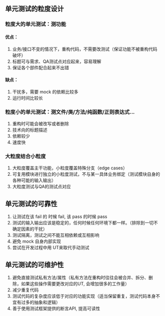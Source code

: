 ## 单元测试的粒度设计

### 粒度大的单元测试：测功能

#### 优点：

1. 业务/接口不变的情况下，重构代码，不需要改测试（保证功能不被重构代码破坏）
2. 标题可与需求、QA测试点对应起来，容易理解
3. 保证各个部件配合起来不出错

#### 缺点：

1. 干扰多，需要 mock 的依赖比较多
2. 运行时间比较长

### 粒度小的单元测试：测文件/类/方法/纯函数/正则表达式...

1. 重构时可能会被改写或者删除
2. 技术向的标题描述
3. 依赖较少
4. 速度快

### 大粒度结合小粒度

1. 大粒度覆盖主干功能，小粒度覆盖特殊分支（edge cases）
2. 可复用模块进行独立的小粒度测试，不与某一具体业务绑定（测试模块自身的各种可能的输入输出）
3. 大粒度测试与QA的测试点对应

## 单元测试的可靠性

1. 让测试在该 fail 的 时候 fail, 该 pass 的时候 pass
2. 测试的输入输出应该是稳定的，任何时候任何环境下都一样。（排除到一切不确定因素的干扰）
3. 测试隔离，测试之间不能互相依赖或互相影响
4. 避免 mock 自身内部实现
5. 尝试在开发过程中用 UT来取代手动测试

## 单元测试的可维护性

1. 避免直接测试私有方法/属性（私有方法在重构时往往会被合并、拆分、删除，如果这些操作需要更改对应的UT, 会增加很多的工作量）
2. 减少重复代码
3. 测试代码的复杂度应该低于对应的功能实现（适当保留重复，测试代码本身不宜有过多的抽象和逻辑）
4. 善于使用测试框架提供的断言API, 提高可读性
